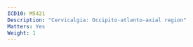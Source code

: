 ```yaml
---
ICD10: M5421
Description: "Cervicalgia: Occipito-atlanto-axial region"
Matters: Yes
Weight: 1
---
```

